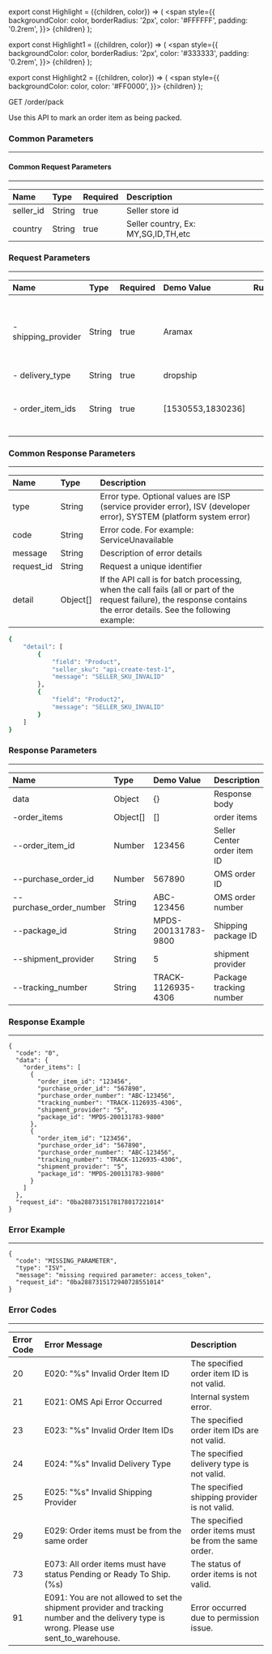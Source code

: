 export const Highlight = ({children, color}) => (
  <span
    style={{
      backgroundColor: color,
      borderRadius: '2px',
      color: '#FFFFFF',
      padding: '0.2rem',
    }}>
    {children}
  </span>
);

export const Highlight1 = ({children, color}) => (
  <span
    style={{
      backgroundColor: color,
      borderRadius: '2px',
      color: '#333333',
      padding: '0.2rem',
    }}>
    {children}
  </span>
);

export const Highlight2 = ({children, color}) => (
  <span
    style={{
      backgroundColor: color,
      color: '#FF0000',
    }}>
    {children}
  </span>
);

<Highlight color="#00A854">GET</Highlight>  <Highlight1 color="#EEEEEE">/order/pack</Highlight1>

Use this API to mark an order item as being packed.

### Common Parameters
---
#### Common Request Parameters
---
| Name      | Type   | Required                      | Description                         |
| :-------- | :----- | :---------------------------- | :---------------------------------- |
| seller_id | String | <Highlight2>true</Highlight2> | Seller store id                     |
| country   | String | <Highlight2>true</Highlight2> | Seller country, Ex: MY,SG,ID,TH,etc |

### Request Parameters
---

| Name          | Type     | Required  | Demo Value  | Rule     | Description   |
| :---          | :---     | :---      | :---        | :---     | :---          |
| - shipping_provider    | String   | <Highlight2>true</Highlight2>      | Aramax | | Valid shipment provider as looked up via GetShipmentProviders. Mandatory for the "dropship" delivery type.    |
| - delivery_type        | String   | <Highlight2>true</Highlight2>      | dropship |  | only support dropship   |
| - order_item_ids       | String   | <Highlight2>true</Highlight2>      | [1530553,1830236] |  | List of oder items to be marked ready to ship. Comma separated list in square brackets. Mandatory.   |

### Common Response Parameters 
---

| Name        | Type        | Description        |
| :---         | :---         | :---                |
| type        | String      | Error type. Optional values ​​are ISP (service provider error), ISV (developer error), SYSTEM (platform system error)               |
| code        | String      | Error code. For example: ServiceUnavailable                |
| message     | String      | Description of error details                |
| request_id  | String      | Request a unique identifier               |
| detail      | Object[]    | If the API call is for batch processing, when the call fails (all or part of the request failure), the response contains the error details. See the following example: |
```bash
{ 
    "detail": [
        {
            "field": "Product",
            "seller_sku": "api-create-test-1",
            "message": "SELLER_SKU_INVALID"
        },
        {
            "field": "Product2",
            "message": "SELLER_SKU_INVALID"
        }
    ]
} 
```

### Response Parameters
---
| Name                                  | Type       | Demo Value                               | Description     |
| :---                                  | :---       | :---                                     | :---             |
| data                                  | Object     | {}                                       | Response body    |
| -order_items                          | Object[]   | []                                       | order items          |
| --order_item_id                       | Number     | 123456                                   | Seller Center order item ID  |
| --purchase_order_id                   | Number     | 567890                                   | OMS order ID          |
| --purchase_order_number               | String     | ABC-123456                               | OMS order number  |
| --package_id                          | String     | MPDS-200131783-9800                      | Shipping package ID  |
| --shipment_provider                   | String     | 5                                        | shipment provider  |
| --tracking_number                     | String     | TRACK-1126935-4306                       | Package tracking number |

### Response Example
---
```
{
  "code": "0",
  "data": {
    "order_items": [
      {
        "order_item_id": "123456",
        "purchase_order_id": "567890",
        "purchase_order_number": "ABC-123456",
        "tracking_number": "TRACK-1126935-4306",
        "shipment_provider": "5",
        "package_id": "MPDS-200131783-9800"
      },
      {
        "order_item_id": "123456",
        "purchase_order_id": "567890",
        "purchase_order_number": "ABC-123456",
        "tracking_number": "TRACK-1126935-4306",
        "shipment_provider": "5",
        "package_id": "MPDS-200131783-9800"
      }
    ]
  },
  "request_id": "0ba2887315178178017221014"
}
```

### Error Example
---
```
{
  "code": "MISSING_PARAMETER",
  "type": "ISV",
  "message": "missing required parameter: access_token",
  "request_id": "0ba2887315172940728551014"
}
```

### Error Codes
---
| Error Code        | 	Error Message                   | Description        |
| :---              | :---                              | :---               |
| 20                | E020: "%s" Invalid Order Item ID | The specified order item ID is not valid. |
| 21                | E021: OMS Api Error Occurred      | Internal system error. |
| 23                | E023: "%s" Invalid Order Item IDs      | The specified order item IDs are not valid. |
| 24                | E024: "%s" Invalid Delivery Type      | The specified delivery type is not valid. |
| 25                | E025: "%s" Invalid Shipping Provider      | The specified shipping provider is not valid. |
| 29                | E029: Order items must be from the same order | The specified order items must be from the same order. |
| 73                | E073: All order items must have status Pending or Ready To Ship. (%s) | The status of order items is not valid. |
| 91                | E091: You are not allowed to set the shipment provider and tracking number and the delivery type is wrong. Please use sent_to_warehouse.  | Error occurred due to permission issue. |
